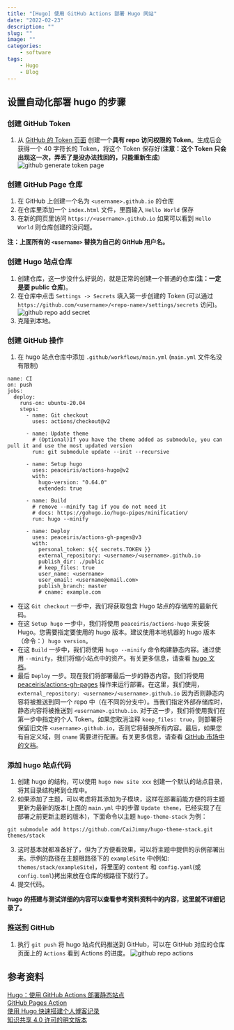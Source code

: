 ```yaml
---
title: "[Hugo] 使用 GitHub Actions 部署 Hugo 网站"  
date: "2022-02-23"  
description: ""  
slug: ""  
image: ""  
categories:  
    - software
tags:  
    - Hugo
    - Blog
---  
```


## 设置自动化部署 hugo 的步骤

### 创建 GitHub Token
1. 从 [GitHub 的 Token 页面](https://github.com/settings/tokens/new) 创建一个**具有 repo 访问权限的 Token**。生成后会获得一个 40 字符长的 Token，将这个 Token 保存好(**注意：这个 Token 只会出现这一次，弄丢了是没办法找回的，只能重新生成**)
![github generate token page](github_generate_token.jpg)  

### 创建 GitHub Page 仓库
1. 在 GitHub 上创建一个名为 `<username>.github.io` 的仓库
2. 在仓库里添加一个 `index.html` 文件，里面输入 `Hello World` 保存
3. 在新的网页里访问 `https://<username>.github.io` 如果可以看到 `Hello World` 则仓库创建的没问题。

**注：上面所有的 `<username>` 替换为自己的 GitHub 用户名。**

### 创建 Hugo 站点仓库
1. 创建仓库，这一步没什么好说的，就是正常的创建一个普通的仓库(**注：一定是要 public 仓库**)。
2. 在仓库中点击 `Settings -> Secrets` 填入第一步创建的 Token (可以通过 `https://github.com/<username>/<repo-name>/settings/secrets` 访问)。
![github repo add secret](github_repo_add_secret.jpg)  
3. 克隆到本地。

### 创建 GitHub 操作
1. 在 hugo 站点仓库中添加 `.github/workflows/main.yml` (`main.yml` 文件名没有限制)
```
name: CI
on: push
jobs:
  deploy:
    runs-on: ubuntu-20.04
    steps:
      - name: Git checkout
        uses: actions/checkout@v2

      - name: Update theme
        # (Optional)If you have the theme added as submodule, you can pull it and use the most updated version
        run: git submodule update --init --recursive

      - name: Setup hugo
        uses: peaceiris/actions-hugo@v2
        with:
          hugo-version: "0.64.0"
          extended: true

      - name: Build
        # remove --minify tag if you do not need it
        # docs: https://gohugo.io/hugo-pipes/minification/
        run: hugo --minify

      - name: Deploy
        uses: peaceiris/actions-gh-pages@v3
        with:
          personal_token: ${{ secrets.TOKEN }}
          external_repository: <username>/<username>.github.io
          publish_dir: ./public
          # keep_files: true
          user_name: <username>
          user_email: <username@email.com>
          publish_branch: master
          # cname: example.com
```
  - 在这 `Git checkout` 一步中，我们将获取包含 Hugo 站点的存储库的最新代码。
  - 在这 `Setup hugo` 一步中，我们将使用 `peaceiris/actions-hugo` 来安装 Hugo。您需要指定要使用的 hugo 版本。建议使用本地机器的 hugo 版本（命令：）`hugo version`。
  - 在这 `Build` 一步中，我们将使用 `hugo --minify` 命令构建静态内容。通过使用 `--minify`，我们将缩小站点中的资产。有关更多信息，请查看 [hugo 文档](https://gohugo.io/hugo-pipes/minification/)。
  - 最后 `Deploy` 一步。现在我们将部署最后一步的静态内容。我们将使用 [peaceiris/actions-gh-pages](https://github.com/peaceiris/actions-gh-pages) 操作来运行部署。在这里，我们使用，`external_repository: <username>/<username>.github.io` 因为否则静态内容将被推送到同一个 repo 中（在不同的分支中）。当我们指定外部存储库时，静态内容将被推送到 `<username>.github.io`. 对于这一步，我们将使用我们在第一步中指定的个人 Token。如果您取消注释 `keep_files: true`，则部署将保留旧文件 `<username>.github.io`，否则它将替换所有内容。最后，如果您有自定义域，则 `cname` 需要进行配置。有关更多信息，请查看 [GitHub 市场中的文档](https://github.com/marketplace/actions/github-pages-action)。

### 添加 hugo 站点代码
1. 创建 hugo 的结构，可以使用 `hugo new site xxx` 创建一个默认的站点目录，将其目录结构拷到仓库中。
2. 如果添加了主题，可以考虑将其添加为子模块，这样在部署前能方便的将主题更新为最新的版本(上面的 `main.yml` 中的步骤 `Update theme`，已经实现了在部署之前更新主题的版本)，下面命令以主题 `hugo-theme-stack` 为例：
```
git submodule add https://github.com/CaiJimmy/hugo-theme-stack.git themes/stack
```

3. 这时基本就都准备好了，但为了方便看效果，可以将主题中提供的示例部署出来。示例的路径在主题根路径下的 `exampleSite` 中(例如: `themes/stack/exampleSite`)，将里面的 `content` 和 `config.yaml`(或 `config.toml`)拷出来放在仓库的根路径下就行了。
4. 提交代码。

**hugo 的搭建与测试详细的内容可以查看参考资料资料中的内容，这里就不详细记录了。**

### 推送到 GitHub
1. 执行 `git push` 将 hugo 站点代码推送到 GitHub，可以在 GitHub 对应的仓库页面上的 `Actions` 看到 Actions 的进度。
![github repo actions](github_repo_actions.jpg)

## 参考资料
[Hugo：使用 GitHub Actions 部署静态站点](https://ruddra.com/hugo-deploy-static-page-using-github-actions/)  
[GitHub Pages Action](https://github.com/peaceiris/actions-gh-pages)  
[使用 Hugo 快速搭建个人博客记录](https://blog.wangjunfeng.com/post/hugo/)  
[知识共享 4.0 许可的明文版本](https://creativecommons.org/2014/01/07/plaintext-versions-of-creative-commons-4-0-licenses/)  
